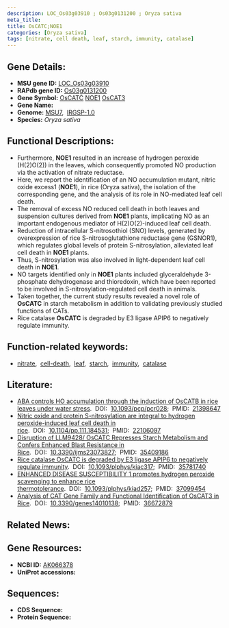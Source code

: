 ```yaml
---
description: LOC_Os03g03910 ; Os03g0131200 ; Oryza sativa
meta_title:
title: OsCATC;NOE1
categories: [Oryza sativa]
tags: [nitrate, cell death, leaf, starch, immunity, catalase]
---
```


## Gene Details:
- **MSU gene ID:** [LOC_Os03g03910](http://rice.uga.edu/cgi-bin/ORF_infopage.cgi?orf=LOC_Os03g03910)  
- **RAPdb gene ID:** [Os03g0131200](https://rapdb.dna.affrc.go.jp/locus/?name=Os03g0131200)  
- **Gene Symbol:** <u>OsCATC</u>&nbsp;<u>NOE1</u>&nbsp;<u>OsCAT3</u>
- **Gene Name:**
- **Genome:**  [MSU7](http://rice.uga.edu/),&nbsp;&nbsp;[IRGSP-1.0](https://rapdb.dna.affrc.go.jp/download/irgsp1.html)
- **Species:** *Oryza sativa*

## Functional Descriptions:
   - Furthermore, **NOE1** resulted in an increase of hydrogen peroxide (H(2)O(2)) in the leaves, which consequently promoted NO production via the activation of nitrate reductase.
   - Here, we report the identification of an NO accumulation mutant, nitric oxide excess1 (**NOE1**), in rice (Oryza sativa), the isolation of the corresponding gene, and the analysis of its role in NO-mediated leaf cell death.
   - The removal of excess NO reduced cell death in both leaves and suspension cultures derived from **NOE1** plants, implicating NO as an important endogenous mediator of H(2)O(2)-induced leaf cell death.
   - Reduction of intracellular S-nitrosothiol (SNO) levels, generated by overexpression of rice S-nitrosoglutathione reductase gene (GSNOR1), which regulates global levels of protein S-nitrosylation, alleviated leaf cell death in **NOE1** plants.
   - Thus, S-nitrosylation was also involved in light-dependent leaf cell death in **NOE1**.
   - NO targets identified only in **NOE1** plants included glyceraldehyde 3-phosphate dehydrogenase and thioredoxin, which have been reported to be involved in S-nitrosylation-regulated cell death in animals.
   - Taken together, the current study results revealed a novel role of **OsCATC** in starch metabolism in addition to validating previously studied functions of CATs.
   - Rice catalase **OsCATC** is degraded by E3 ligase APIP6 to negatively regulate immunity.

## Function-related keywords:
   - [nitrate](/tags/nitrate/),&nbsp;&nbsp;[cell-death](/tags/cell-death/),&nbsp;&nbsp;[leaf](/tags/leaf/),&nbsp;&nbsp;[starch](/tags/starch/),&nbsp;&nbsp;[immunity](/tags/immunity/),&nbsp;&nbsp;[catalase](/tags/catalase/)

## Literature:
   - [ABA controls HO accumulation through the induction of OsCATB in rice leaves under water stress](https://www.doi.org/10.1093/pcp/pcr028).&nbsp;&nbsp;DOI:&nbsp;&nbsp;[10.1093/pcp/pcr028](https://www.doi.org/10.1093/pcp/pcr028);&nbsp;&nbsp;PMID:&nbsp;&nbsp;[21398647](https://pubmed.ncbi.nlm.nih.gov/21398647/)
   - [Nitric oxide and protein S-nitrosylation are integral to hydrogen peroxide-induced leaf cell death in rice](https://www.doi.org/10.1104/pp.111.184531).&nbsp;&nbsp;DOI:&nbsp;&nbsp;[10.1104/pp.111.184531](https://www.doi.org/10.1104/pp.111.184531);&nbsp;&nbsp;PMID:&nbsp;&nbsp;[22106097](https://pubmed.ncbi.nlm.nih.gov/22106097/)
   - [Disruption of LLM9428/ OsCATC Represses Starch Metabolism and Confers Enhanced Blast Resistance in Rice](https://www.doi.org/10.3390/ijms23073827).&nbsp;&nbsp;DOI:&nbsp;&nbsp;[10.3390/ijms23073827](https://www.doi.org/10.3390/ijms23073827);&nbsp;&nbsp;PMID:&nbsp;&nbsp;[35409186](https://pubmed.ncbi.nlm.nih.gov/35409186/)
   - [Rice catalase OsCATC is degraded by E3 ligase APIP6 to negatively regulate immunity](https://www.doi.org/10.1093/plphys/kiac317).&nbsp;&nbsp;DOI:&nbsp;&nbsp;[10.1093/plphys/kiac317](https://www.doi.org/10.1093/plphys/kiac317);&nbsp;&nbsp;PMID:&nbsp;&nbsp;[35781740](https://pubmed.ncbi.nlm.nih.gov/35781740/)
   - [ENHANCED DISEASE SUSCEPTIBILITY 1 promotes hydrogen peroxide scavenging to enhance rice thermotolerance](https://www.doi.org/10.1093/plphys/kiad257).&nbsp;&nbsp;DOI:&nbsp;&nbsp;[10.1093/plphys/kiad257](https://www.doi.org/10.1093/plphys/kiad257);&nbsp;&nbsp;PMID:&nbsp;&nbsp;[37099454](https://pubmed.ncbi.nlm.nih.gov/37099454/)
   - [Analysis of CAT Gene Family and Functional Identification of OsCAT3 in Rice](https://www.doi.org/10.3390/genes14010138).&nbsp;&nbsp;DOI:&nbsp;&nbsp;[10.3390/genes14010138](https://www.doi.org/10.3390/genes14010138);&nbsp;&nbsp;PMID:&nbsp;&nbsp;[36672879](https://pubmed.ncbi.nlm.nih.gov/36672879/)

## Related News:

## Gene Resources:
- **NCBI ID:**  [AK066378](http://www.ncbi.nlm.nih.gov/nuccore/AK066378)
- **UniProt accessions:** [](https://www.uniprot.org/uniprotkb//entry)

## Sequences:
- **CDS Sequence:**
- **Protein Sequence:**

